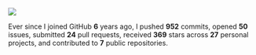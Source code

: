 ![](https://github.com/beucismis/beucismis/assets/40023234/e092789a-a89c-4c8c-baa8-2ddbe8ce9548)

Ever since I joined GitHub **6** years ago, I pushed **952** commits, opened **50** issues, submitted **24** pull requests, received **369** stars across **27** personal projects, and contributed to **7** public repositories.
